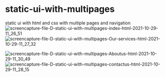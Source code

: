 # static-ui-with-multipages
static ui with html and css with multiple pages and navigation
![screencapture-file-D-static-ui-with-multipages-index-html-2021-10-29-11_26_51](https://user-images.githubusercontent.com/91652722/139394532-40675fdf-76df-47de-a503-9123e4665925.png)
![screencapture-file-D-static-ui-with-multipages-Our-services-html-2021-10-29-11_27_32](https://user-images.githubusercontent.com/91652722/139394741-9ce4437c-7081-4f8b-928c-75a1b2beba0c.png)

![screencapture-file-D-static-ui-with-multipages-Aboutus-html-2021-10-29-11_30_49](https://user-images.githubusercontent.com/91652722/139395011-7d3f53c2-ee17-4eca-994e-67049dc80791.png)
![screencapture-file-D-static-ui-with-multipages-contactus-html-2021-10-29-11_28_15](https://user-images.githubusercontent.com/91652722/139395369-106aeee5-9c13-44e8-848e-6f46b50fb08a.png)
